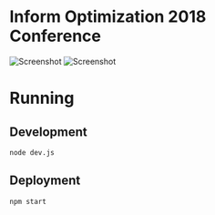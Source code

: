 # Inform Optimization 2018 Conference
![Screenshot](https://cloud.githubusercontent.com/assets/6025663/26473272/c00f3e9c-4167-11e7-9672-3c113ddfc5a0.png)
![Screenshot](https://cloud.githubusercontent.com/assets/6025663/26473287/cdbc593a-4167-11e7-8bf2-e52807fe1647.png)
# Running
## Development
```
node dev.js
```
## Deployment
```
npm start
```
